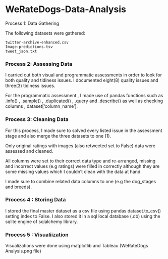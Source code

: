 # WeRateDogs-Data-Analysis


Process 1: Data Gathering

The following datasets were gathered:

    twitter-archive-enhanced.csv
    Image-predictions.tsv
    tweet_json.txt
    
### Process 2: Assessing Data

I carried out both visual and programmatic assessments in order to look for both quality and tidiness issues. I documented eight(8) quality issues and three(3) tidiness issues.

For the programmatic assessment , I made use of pandas functions such as .info() , .sample() , .duplicated() , .query and .describe() as well as checking columns , dataset[‘column_name’].

### Process 3: Cleaning Data

For this process, I made sure to solved every listed issue in the assessment stage and also merge the three datasets to one (1).

Only original ratings with images (also retweeted set to False) data were assessed and cleaned.

All columns were set to their correct data type and re-arranged, missing and incorrect values (e.g ratings) were filled in correctly although they are some missing values which I couldn’t clean with the data at hand.

I made sure to combine related data columns to one (e.g the dog_stages and breeds).

### Process 4 : Storing Data

I stored the final master dataset as a csv file using pandas dataset.to_csv() setting index to False. I also stored it in a sql local database (.db) using the sqlite engine of sqlalchemy library.

### Process 5 : Visualiization

Visualizations were done using matplotlib and Tableau (WeRateDogs Analysis.png file)
